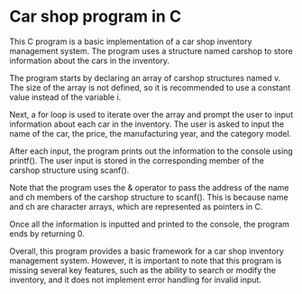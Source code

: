 
# Car shop program in C

This C program is a basic implementation of a car shop inventory management system. The program uses a structure named carshop to store information about the cars in the inventory.


The program starts by declaring an array of carshop structures named v. The size of the array is not defined, so it is recommended to use a constant value instead of the variable i.

Next, a for loop is used to iterate over the array and prompt the user to input information about each car in the inventory. The user is asked to input the name of the car, the price, the manufacturing year, and the category model.

After each input, the program prints out the information to the console using printf(). The user input is stored in the corresponding member of the carshop structure using scanf().

Note that the program uses the & operator to pass the address of the name and ch members of the carshop structure to scanf(). This is because name and ch are character arrays, which are represented as pointers in C.

Once all the information is inputted and printed to the console, the program ends by returning 0.

Overall, this program provides a basic framework for a car shop inventory management system. However, it is important to note that this program is missing several key features, such as the ability to search or modify the inventory, and it does not implement error handling for invalid input.

